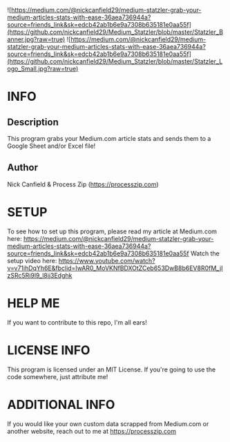![https://medium.com/@nickcanfield29/medium-statzler-grab-your-medium-articles-stats-with-ease-36aea736944a?source=friends_link&sk=edcb42ab1b6e9a7308b635181e0aa55f](https://github.com/nickcanfield29/Medium_Statzler/blob/master/Statzler_Banner.jpg?raw=true)
![https://medium.com/@nickcanfield29/medium-statzler-grab-your-medium-articles-stats-with-ease-36aea736944a?source=friends_link&sk=edcb42ab1b6e9a7308b635181e0aa55f](https://github.com/nickcanfield29/Medium_Statzler/blob/master/Statzler_Logo_Small.jpg?raw=true)

# INFO

## Description
This program grabs your Medium.com article stats and sends them to a Google Sheet and/or Excel file!

## Author
Nick Canfield & Process Zip (https://processzip.com)

# SETUP
To see how to set up this program, please read my article at Medium.com here: https://medium.com/@nickcanfield29/medium-statzler-grab-your-medium-articles-stats-with-ease-36aea736944a?source=friends_link&sk=edcb42ab1b6e9a7308b635181e0aa55f
Watch the setup video here: https://www.youtube.com/watch?v=v71ihDqYh6E&fbclid=IwAR0_MoVKNfBDXOtZCeb653DwB8b6EV8R0fM_jIzSRc5Ri9l9_l8jj3Edghk

# HELP ME
If you want to contribute to this repo, I'm all ears!

# LICENSE INFO
This program is licensed under an MIT License. If you're going to use the code somewhere, just attribute me!

# ADDITIONAL INFO
If you would like your own custom data scrapped from Medium.com or another website, reach out to me at https://processzip.com
